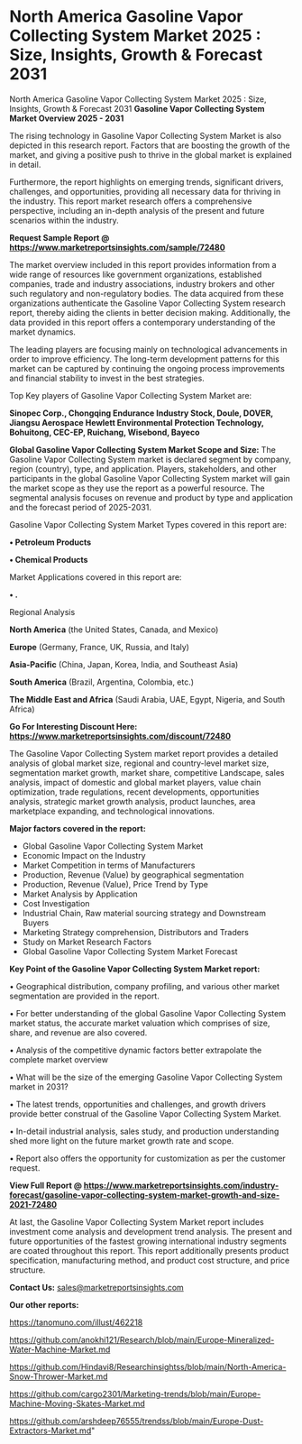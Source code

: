 # North America Gasoline Vapor Collecting System Market 2025 : Size, Insights, Growth & Forecast 2031
North America Gasoline Vapor Collecting System Market 2025 : Size, Insights, Growth & Forecast 2031
<Strong> Gasoline Vapor Collecting System Market Overview 2025 - 2031</strong>

The rising technology in Gasoline Vapor Collecting System Market is also depicted in this research report. Factors that are boosting the growth of the market, and giving a positive push to thrive in the global market is explained in detail.

Furthermore, the report highlights on emerging trends, significant drivers, challenges, and opportunities, providing all necessary data for thriving in the industry. This report market research offers a comprehensive perspective, including an in-depth analysis of the present and future scenarios within the industry.

<strong>Request Sample Report @ <a href=https://www.marketreportsinsights.com/sample/72480>https://www.marketreportsinsights.com/sample/72480</a></strong>

The market overview included in this report provides information from a wide range of resources like government organizations, established companies, trade and industry associations, industry brokers and other such regulatory and non-regulatory bodies. The data acquired from these organizations authenticate the Gasoline Vapor Collecting System research report, thereby aiding the clients in better decision making. Additionally, the data provided in this report offers a contemporary understanding of the market dynamics.

The leading players are focusing mainly on technological advancements in order to improve efficiency. The long-term development patterns for this market can be captured by continuing the ongoing process improvements and financial stability to invest in the best strategies.

Top Key players of Gasoline Vapor Collecting System Market are:

<strong>Sinopec Corp., Chongqing Endurance Industry Stock, Doule, DOVER, Jiangsu Aerospace Hewlett Environmental Protection Technology, Bohuitong, CEC-EP, Ruichang, Wisebond, Bayeco</strong>

<strong><b>Global Gasoline Vapor Collecting System Market Scope and Size:</b></strong>
The Gasoline Vapor Collecting System market is declared segment by company, region (country), type, and application. Players, stakeholders, and other participants in the global Gasoline Vapor Collecting System market will gain the market scope as they use the report as a powerful resource. The segmental analysis focuses on revenue and product by type and application and the forecast period of 2025-2031.

Gasoline Vapor Collecting System Market Types covered in this report are:

<strong>• Petroleum Products

• Chemical Products</strong>

Market Applications covered in this report are:

<strong>• .</strong> 

Regional Analysis

<strong>North America</strong> (the United States, Canada, and Mexico)

<strong>Europe</strong> (Germany, France, UK, Russia, and Italy)

<strong>Asia-Pacific</strong> (China, Japan, Korea, India, and Southeast Asia)

<strong>South America</strong> (Brazil, Argentina, Colombia, etc.)

<strong>The Middle East and Africa</strong> (Saudi Arabia, UAE, Egypt, Nigeria, and South Africa)

<strong>Go For Interesting Discount Here: <a href=https://www.marketreportsinsights.com/discount/72480>https://www.marketreportsinsights.com/discount/72480</a></strong>

The Gasoline Vapor Collecting System market report provides a detailed analysis of global market size, regional and country-level market size, segmentation market growth, market share, competitive Landscape, sales analysis, impact of domestic and global market players, value chain optimization, trade regulations, recent developments, opportunities analysis, strategic market growth analysis, product launches, area marketplace expanding, and technological innovations.

<strong><b>Major factors covered in the report:</b></strong>
<ul>
  <li>Global Gasoline Vapor Collecting System Market </li>
  <li>Economic Impact on the Industry</li>
  <li>Market Competition in terms of Manufacturers</li>
  <li>Production, Revenue (Value) by geographical segmentation</li>
  <li>Production, Revenue (Value), Price Trend by Type</li>
  <li>Market Analysis by Application</li>
  <li>Cost Investigation</li>
  <li>Industrial Chain, Raw material sourcing strategy and Downstream Buyers</li>
  <li>Marketing Strategy comprehension, Distributors and Traders</li>
  <li>Study on Market Research Factors</li>
  <li>Global Gasoline Vapor Collecting System Market Forecast</li>
</ul>

<strong><b>Key Point of the Gasoline Vapor Collecting System Market report:</b></strong>

• Geographical distribution, company profiling, and various other market segmentation are provided in the report.

• For better understanding of the global Gasoline Vapor Collecting System market status, the accurate market valuation which comprises of size, share, and revenue are also covered.

• Analysis of the competitive dynamic factors better extrapolate the complete market overview

• What will be the size of the emerging Gasoline Vapor Collecting System market in 2031?

• The latest trends, opportunities and challenges, and growth drivers provide better construal of the Gasoline Vapor Collecting System Market.

• In-detail industrial analysis, sales study, and production understanding shed more light on the future market growth rate and scope.

• Report also offers the opportunity for customization as per the customer request.

<strong><b>View Full Report @ <a href=https://www.marketreportsinsights.com/industry-forecast/gasoline-vapor-collecting-system-market-growth-and-size-2021-72480>https://www.marketreportsinsights.com/industry-forecast/gasoline-vapor-collecting-system-market-growth-and-size-2021-72480</a></b></strong>


At last, the Gasoline Vapor Collecting System Market report includes investment come analysis and development trend analysis. The present and future opportunities of the fastest growing international industry segments are coated throughout this report. This report additionally presents product specification, manufacturing method, and product cost structure, and price structure.

<strong>Contact Us:</strong>
sales@marketreportsinsights.com

<strong>Our other reports:</strong>

<a href=https://tanomuno.com/illust/462218>https://tanomuno.com/illust/462218</a>

<a href=https://github.com/anokhi121/Research/blob/main/Europe-Mineralized-Water-Machine-Market.md>https://github.com/anokhi121/Research/blob/main/Europe-Mineralized-Water-Machine-Market.md</a>

<a href=https://github.com/Hindavi8/Researchinsightss/blob/main/North-America-Snow-Thrower-Market.md>https://github.com/Hindavi8/Researchinsightss/blob/main/North-America-Snow-Thrower-Market.md</a>

<a href=https://github.com/cargo2301/Marketing-trends/blob/main/Europe-Machine-Moving-Skates-Market.md>https://github.com/cargo2301/Marketing-trends/blob/main/Europe-Machine-Moving-Skates-Market.md</a>

<a href=https://github.com/arshdeep76555/trendss/blob/main/Europe-Dust-Extractors-Market.md>https://github.com/arshdeep76555/trendss/blob/main/Europe-Dust-Extractors-Market.md</a>"
